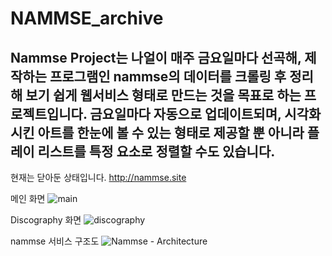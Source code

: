 # NAMMSE_archive

## Nammse Project는 나얼이 매주 금요일마다 선곡해, 제작하는 프로그램인 nammse의 데이터를 크롤링 후 정리해 보기 쉽게 웹서비스 형태로 만드는 것을 목표로 하는 프로젝트입니다. 금요일마다 자동으로 업데이트되며, 시각화 시킨 아트를 한눈에 볼 수 있는 형태로 제공할 뿐 아니라 플레이 리스트를 특정 요소로 정렬할 수도 있습니다.

현재는 닫아둔 상태입니다.
http://nammse.site


메인 화면
![main](https://github.com/YeyesEngineering/NAMMSE_archive/assets/161423812/1edf8e6e-79f2-4ad8-87e0-886161674548)


Discography 화면
![discography](https://github.com/naulbaragi/nammse_archive/assets/108186606/e1dcbe5b-4c01-4bbc-9660-90f5e980ba98)

nammse 서비스 구조도
![Nammse - Architecture](https://github.com/naulbaragi/nammse_archive/assets/108186606/f90b16b4-767c-4ce4-a070-a2dd7f31dd4b)

